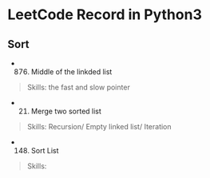 # LeetCode Record in Python3
## Sort
- 876. Middle of the linkded list
> Skills: the fast and slow pointer
- 21. Merge two sorted list
> Skills: Recursion/ Empty linked list/ Iteration
- 148. Sort List
> Skills: